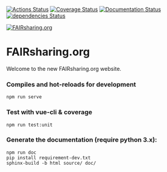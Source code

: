 [![Actions Status](https://github.com/FAIRsharing/fairsharing.github.io/workflows/CI/badge.svg)](https://github.com/FAIRsharing/fairsharing.github.io/actions)
[![Coverage Status](https://coveralls.io/repos/github/FAIRsharing/fairsharing.github.io/badge.svg?branch=master)](https://coveralls.io/github/FAIRsharing/fairsharing.github.io?branch=master)
[![Documentation Status](https://readthedocs.org/projects/fairsharinggithubio/badge/?version=master)](https://fairsharinggithubio.readthedocs.io/en/master/?badge=master)
[![dependencies Status](https://david-dm.org/fairsharing/fairsharing.github.io/status.svg)](https://david-dm.org/fairsharing/fairsharing.github.io)

[![FAIRsharing.org](https://fairsharing.org/static/img/home/svg/FAIRsharing-sdp.svg)](https://fairsharing.org/)

# FAIRsharing.org

Welcome to the new FAIRsharing.org website.

### Compiles and hot-reloads for development
```
npm run serve
```

### Test with vue-cli & coverage
```
npm run test:unit
```

### Generate the documentation (require python 3.x):
```
npm run doc
pip install requirement-dev.txt
sphinx-build -b html source/ doc/
```
